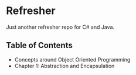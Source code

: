 # Refresher

Just another refresher repo for C# and Java.

## Table of Contents
- Concepts around Object Oriented Programming
 - Chapter 1: Abstraction and Encapsulation

